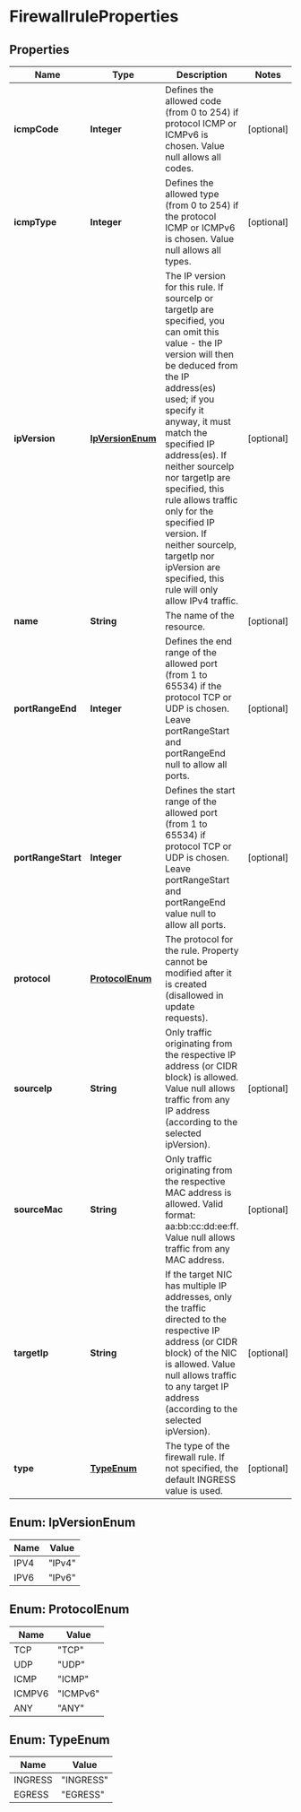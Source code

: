 

# FirewallruleProperties

## Properties

| Name | Type | Description | Notes |
| ------------ | ------------- | ------------- | ------------- |
| **icmpCode** | **Integer** | Defines the allowed code (from 0 to 254) if protocol ICMP or ICMPv6 is chosen. Value null allows all codes. |  [optional] |
| **icmpType** | **Integer** | Defines the allowed type (from 0 to 254) if the protocol ICMP or ICMPv6 is chosen. Value null allows all types. |  [optional] |
| **ipVersion** | [**IpVersionEnum**](#IpVersionEnum) | The IP version for this rule. If sourceIp or targetIp are specified, you can omit this value - the IP version will then be deduced from the IP address(es) used; if you specify it anyway, it must match the specified IP address(es). If neither sourceIp nor targetIp are specified, this rule allows traffic only for the specified IP version. If neither sourceIp, targetIp nor ipVersion are specified, this rule will only allow IPv4 traffic. |  [optional] |
| **name** | **String** | The name of the  resource. |  [optional] |
| **portRangeEnd** | **Integer** | Defines the end range of the allowed port (from 1 to 65534) if the protocol TCP or UDP is chosen. Leave portRangeStart and portRangeEnd null to allow all ports. |  [optional] |
| **portRangeStart** | **Integer** | Defines the start range of the allowed port (from 1 to 65534) if protocol TCP or UDP is chosen. Leave portRangeStart and portRangeEnd value null to allow all ports. |  [optional] |
| **protocol** | [**ProtocolEnum**](#ProtocolEnum) | The protocol for the rule. Property cannot be modified after it is created (disallowed in update requests). |  |
| **sourceIp** | **String** | Only traffic originating from the respective IP address (or CIDR block) is allowed. Value null allows traffic from any IP address (according to the selected ipVersion). |  [optional] |
| **sourceMac** | **String** | Only traffic originating from the respective MAC address is allowed. Valid format: aa:bb:cc:dd:ee:ff. Value null allows traffic from any MAC address. |  [optional] |
| **targetIp** | **String** | If the target NIC has multiple IP addresses, only the traffic directed to the respective IP address (or CIDR block) of the NIC is allowed. Value null allows traffic to any target IP address (according to the selected ipVersion). |  [optional] |
| **type** | [**TypeEnum**](#TypeEnum) | The type of the firewall rule. If not specified, the default INGRESS value is used. |  [optional] |



## Enum: IpVersionEnum

| Name | Value |
| ---- | -----
| IPV4 | &quot;IPv4&quot; |
| IPV6 | &quot;IPv6&quot; |



## Enum: ProtocolEnum

| Name | Value |
| ---- | -----
| TCP | &quot;TCP&quot; |
| UDP | &quot;UDP&quot; |
| ICMP | &quot;ICMP&quot; |
| ICMPV6 | &quot;ICMPv6&quot; |
| ANY | &quot;ANY&quot; |



## Enum: TypeEnum

| Name | Value |
| ---- | -----
| INGRESS | &quot;INGRESS&quot; |
| EGRESS | &quot;EGRESS&quot; |


